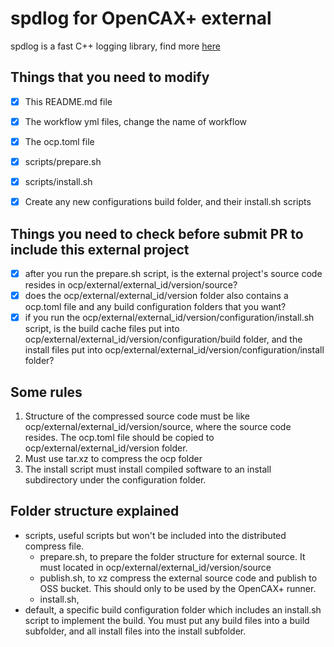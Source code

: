 # spdlog for OpenCAX+ external

spdlog is a fast C++ logging library, find more [here](https://github.com/gabime/spdlog)


## Things that you need to modify

- [x] This README.md file 
- [x] The workflow yml files, change the name of workflow
- [x] The ocp.toml file
- [x] scripts/prepare.sh
- [x] scripts/install.sh
- [x] Create any new configurations build folder, and their install.sh scripts



## Things you need to check before submit PR to include this external project

- [x] after you run the prepare.sh script, is the external project's source code resides in ocp/external/external_id/version/source?
- [x] does the ocp/external/external_id/version folder also contains a ocp.toml file and any build configuration folders that you want?
- [x] if you run the ocp/external/external_id/version/configuration/install.sh script, is the build cache files put into ocp/external/external_id/version/configuration/build folder, and the install files put into ocp/external/external_id/version/configuration/install folder?

## Some rules
1. Structure of the compressed source code must be like ocp/external/external_id/version/source, where the source code resides. The ocp.toml file should be copied to ocp/external/external_id/version folder.
2. Must use tar.xz to compress the ocp folder
3. The install script must install compiled software to an install subdirectory under the configuration folder.

## Folder structure explained
- scripts, useful scripts but won't be included into the distributed compress file.
    - prepare.sh, to prepare the folder structure for external source. It must located in ocp/external/external_id/version/source
    - publish.sh, to xz compress the external source code and publish to OSS bucket. This should only to be used by the OpenCAX+ runner.
    - install.sh, 
- default, a specific build configuration folder which includes an install.sh script to implement the build. You must put any build files into a build subfolder, and all install files into the install subfolder.